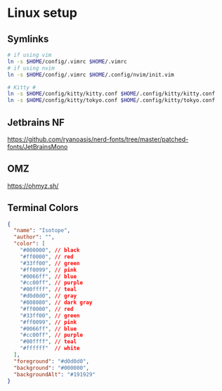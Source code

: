 # Linux setup

## Symlinks

```bash
# if using vim 
ln -s $HOME/config/.vimrc $HOME/.vimrc
# if using nvim
ln -s $HOME/config/.vimrc $HOME/.config/nvim/init.vim

# Kitty #
ln -s $HOME/config/kitty/kitty.conf $HOME/.config/kitty/kitty.conf
ln -s $HOME/config/kitty/tokyo.conf $HOME/.config/kitty/tokyo.conf
```

## Jetbrains NF
https://github.com/ryanoasis/nerd-fonts/tree/master/patched-fonts/JetBrainsMono

## OMZ
https://ohmyz.sh/

## Terminal Colors
```json
{
  "name": "Isotope",
  "author": "",
  "color": [
    "#000000", // black
    "#ff0000", // red 
    "#33ff00", // green
    "#ff0099", // pink
    "#0066ff", // blue
    "#cc00ff", // purple
    "#00ffff", // teal
    "#d0d0d0", // gray
    "#808080", // dark gray
    "#ff0000", // red
    "#33ff00", // green
    "#ff0099", // pink 
    "#0066ff", // blue 
    "#cc00ff", // purple 
    "#00ffff", // teal 
    "#ffffff"  // white
  ],
  "foreground": "#d0d0d0",
  "background": "#000000",
  "backgroundAlt": "#191929"
}
```

